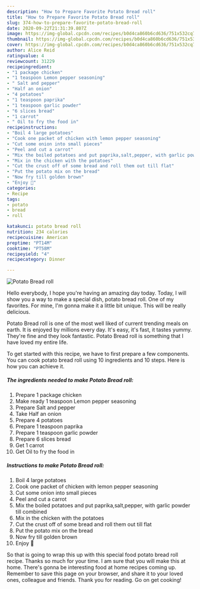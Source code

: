 ```yaml
---
description: "How to Prepare Favorite Potato Bread roll"
title: "How to Prepare Favorite Potato Bread roll"
slug: 374-how-to-prepare-favorite-potato-bread-roll
date: 2020-09-22T21:31:39.807Z
image: https://img-global.cpcdn.com/recipes/b0d4ca860b6cd636/751x532cq70/potato-bread-roll-recipe-main-photo.jpg
thumbnail: https://img-global.cpcdn.com/recipes/b0d4ca860b6cd636/751x532cq70/potato-bread-roll-recipe-main-photo.jpg
cover: https://img-global.cpcdn.com/recipes/b0d4ca860b6cd636/751x532cq70/potato-bread-roll-recipe-main-photo.jpg
author: Alice Reid
ratingvalue: 4
reviewcount: 31229
recipeingredient:
- "1 package chicken"
- "1 teaspoon Lemon pepper seasoning"
- " Salt and pepper"
- "Half an onion"
- "4 potatoes"
- "1 teaspoon paprika"
- "1 teaspoon garlic powder"
- "6 slices bread"
- "1 carrot"
- " Oil to fry the food in"
recipeinstructions:
- "Boil 4 large potatoes"
- "Cook one packet of chicken with lemon pepper seasoning"
- "Cut some onion into small pieces"
- "Peel and cut a carrot"
- "Mix the boiled potatoes and put paprika,salt,pepper, with garlic powder till combined"
- "Mix in the chicken with the potatoes"
- "Cut the crust off of some bread and roll them out till flat"
- "Put the potato mix on the bread"
- "Now fry till golden brown"
- "Enjoy 🥰"
categories:
- Recipe
tags:
- potato
- bread
- roll

katakunci: potato bread roll 
nutrition: 234 calories
recipecuisine: American
preptime: "PT14M"
cooktime: "PT58M"
recipeyield: "4"
recipecategory: Dinner

---
```



![Potato Bread roll](https://img-global.cpcdn.com/recipes/b0d4ca860b6cd636/751x532cq70/potato-bread-roll-recipe-main-photo.jpg)

Hello everybody, I hope you're having an amazing day today. Today, I will show you a way to make a special dish, potato bread roll. One of my favorites. For mine, I'm gonna make it a little bit unique. This will be really delicious.



Potato Bread roll is one of the most well liked of current trending meals on earth. It is enjoyed by millions every day. It's easy, it's fast, it tastes yummy. They're fine and they look fantastic. Potato Bread roll is something that I have loved my entire life.


To get started with this recipe, we have to first prepare a few components. You can cook potato bread roll using 10 ingredients and 10 steps. Here is how you can achieve it.

<!--inarticleads1-->

##### The ingredients needed to make Potato Bread roll:

1. Prepare 1 package chicken
1. Make ready 1 teaspoon Lemon pepper seasoning
1. Prepare  Salt and pepper
1. Take Half an onion
1. Prepare 4 potatoes
1. Prepare 1 teaspoon paprika
1. Prepare 1 teaspoon garlic powder
1. Prepare 6 slices bread
1. Get 1 carrot
1. Get  Oil to fry the food in




<!--inarticleads2-->

##### Instructions to make Potato Bread roll:

1. Boil 4 large potatoes
1. Cook one packet of chicken with lemon pepper seasoning
1. Cut some onion into small pieces
1. Peel and cut a carrot
1. Mix the boiled potatoes and put paprika,salt,pepper, with garlic powder till combined
1. Mix in the chicken with the potatoes
1. Cut the crust off of some bread and roll them out till flat
1. Put the potato mix on the bread
1. Now fry till golden brown
1. Enjoy 🥰




So that is going to wrap this up with this special food potato bread roll recipe. Thanks so much for your time. I am sure that you will make this at home. There's gonna be interesting food at home recipes coming up. Remember to save this page on your browser, and share it to your loved ones, colleague and friends. Thank you for reading. Go on get cooking!

